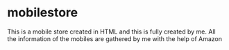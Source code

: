 # mobilestore
This is a mobile store created in HTML and this is fully created by me. All the information of the mobiles are gathered by me with the help of Amazon
